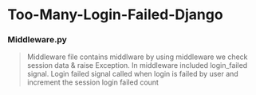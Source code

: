 # Too-Many-Login-Failed-Django

### Middleware.py 

> Middleware file contains middlware by using middleware we check session data & raise Exception. 
> In middleware included login_failed signal. Login failed signal called when login is failed by user and increment the session login failed count
